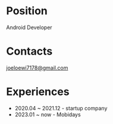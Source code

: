 # Position
Android Developer

# Contacts
joeloewi7178@gmail.com

# Experiences
- 2020.04 ~ 2021.12 - startup company
- 2023.01 ~ now     - Mobidays

